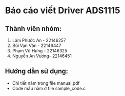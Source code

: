 # Báo cáo viết Driver ADS1115 
## Thành viên nhóm:
1. Lâm Phước An   - 22146257
2. Bùi Vạn Văn    - 22146447
3. Phạm Vũ Hưng   - 22146325
4. Nguyễn An Vương- 22146451
## Hướng dẫn sử dụng:
- Chi tiết nằm trong file manual.pdf
- Code mẫu nằm ở file sample_code.c
